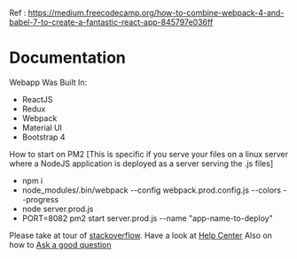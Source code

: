 Ref : https://medium.freecodecamp.org/how-to-combine-webpack-4-and-babel-7-to-create-a-fantastic-react-app-845797e036ff

# Documentation

Webapp Was Built In:

 * ReactJS
 * Redux
 * Webpack
 * Material UI
 * Bootstrap 4 

 How to start on PM2 [This is specific if you serve your files on a linux server where a NodeJS application is deployed as a server serving the .js files]

 - npm i
 - node_modules/.bin/webpack --config webpack.prod.config.js --colors --progress
 - node server.prod.js
 - PORT=8082 pm2 start server.prod.js --name "app-name-to-deploy"


 Please take at tour of [stackoverflow](https://stackoverflow.com/tour). Have a look at [Help Center](https://stackoverflow.com/help) Also on how to [Ask a good question](https://stackoverflow.com/help/how-to-ask)
